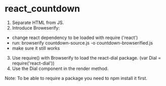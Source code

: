 # react_countdown


1. Separate HTML from JS.
2. Introduce Broweserify:
  * change react dependency to be loaded with require ('react')
  * run: browserify countdown-source.js -o countdown-browserified.js
  * make sure it still works

3. Use require() with Browserify to load the react-dial package. (var Dial = require('react-dial'))
4. Use the Dial component in the render method.

Note: To be able to require a package you need to npm install it first.